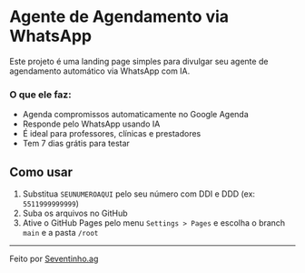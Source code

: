 # Agente de Agendamento via WhatsApp

Este projeto é uma landing page simples para divulgar seu agente de agendamento automático via WhatsApp com IA.

### O que ele faz:
- Agenda compromissos automaticamente no Google Agenda
- Responde pelo WhatsApp usando IA
- É ideal para professores, clínicas e prestadores
- Tem 7 dias grátis para testar

## Como usar

1. Substitua `SEUNUMEROAQUI` pelo seu número com DDI e DDD (ex: `5511999999999`)
2. Suba os arquivos no GitHub
3. Ative o GitHub Pages pelo menu `Settings > Pages` e escolha o branch `main` e a pasta `/root`

---

Feito por [Seventinho.ag](https://seventinho.com.br)
